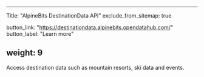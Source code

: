 

---
Title: "AlpineBits DestinationData API"
exclude_from_sitemap: true

button_link: "https://destinationdata.alpinebits.opendatahub.com/"
button_label: "Learn more"

weight: 9
---

Access destination data such as mountain resorts, ski data and events.
